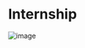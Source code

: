 # Internship
![image](https://github.com/ranjan2829/Internship/assets/73215366/7ac20b61-850f-4aa5-92cf-a5beea52d545)
